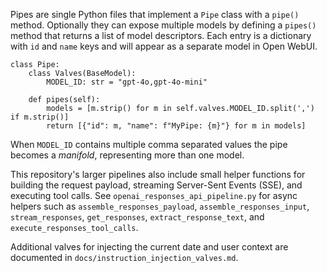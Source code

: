 
Pipes are single Python files that implement a `Pipe` class with a `pipe()`
method.  Optionally they can expose multiple models by defining a
`pipes()` method that returns a list of model descriptors.  Each entry is a
dictionary with `id` and `name` keys and will appear as a separate model in
Open WebUI.

```
class Pipe:
    class Valves(BaseModel):
        MODEL_ID: str = "gpt-4o,gpt-4o-mini"

    def pipes(self):
        models = [m.strip() for m in self.valves.MODEL_ID.split(',') if m.strip()]
        return [{"id": m, "name": f"MyPipe: {m}"} for m in models]
```

When `MODEL_ID` contains multiple comma separated values the pipe becomes a
*manifold*, representing more than one model.

This repository's larger pipelines also include small helper functions for
building the request payload, streaming Server-Sent Events (SSE), and executing
tool calls.  See `openai_responses_api_pipeline.py` for async helpers such as
`assemble_responses_payload`, `assemble_responses_input`, `stream_responses`,
`get_responses`, `extract_response_text`, and `execute_responses_tool_calls`.

Additional valves for injecting the current date and user context are documented in
`docs/instruction_injection_valves.md`.
